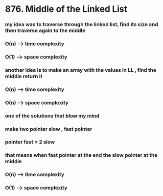 # 876. Middle of the Linked List
### my idea was to traverse through the linked list, find its size and then traverse again to the middle
### O(n) --> time complexity
### O(1) --> space complexity
### another idea is to make an array with the values in LL , find the middle return it
### O(n) --> time complexity
### O(n) --> space complexity

### one of the solutions that blow my mind
### make two pointer slow , fast pointer
### pointer fast = 2 slow 
### that means when fast pointer at the end the slow pointer at the middle
### O(n) --> time complexity
### O(1) --> space complexity
